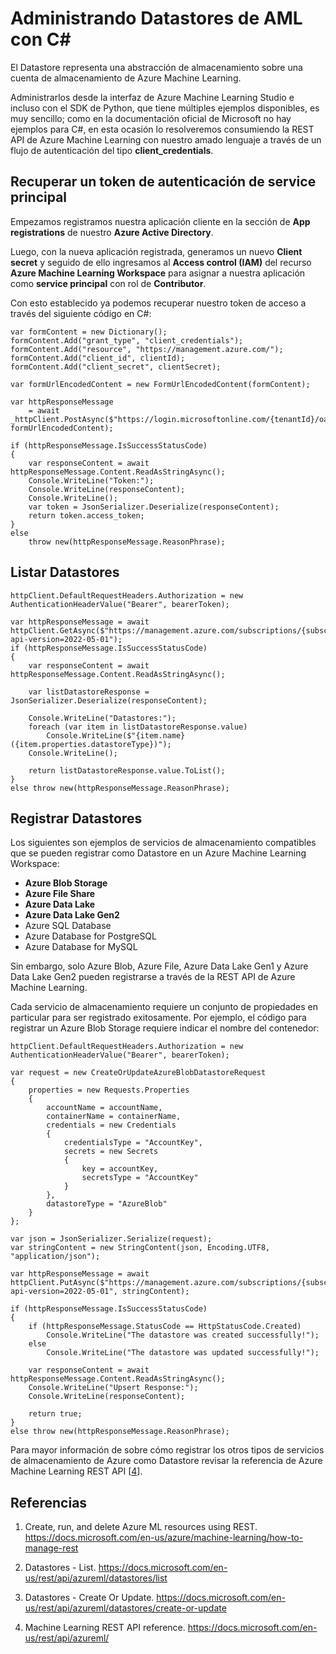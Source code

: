 # Administrando Datastores de AML con C#

El Datastore representa una abstracción de almacenamiento sobre una cuenta de almacenamiento de Azure Machine Learning.

Administrarlos desde la interfaz de Azure Machine Learning Studio e incluso con el SDK de Python, que tiene múltiples ejemplos disponibles, es muy sencillo; como en la documentación oficial de Microsoft no hay ejemplos para C#, en esta ocasión lo resolveremos consumiendo la REST API de Azure Machine Learning con nuestro amado lenguaje a través de un flujo de autenticación del tipo **client_credentials**.

## Recuperar un token de autenticación de service principal

Empezamos registramos nuestra aplicación cliente en la sección de **App registrations** de nuestro **Azure Active Directory**.

Luego, con la nueva aplicación registrada, generamos un nuevo **Client secret** y seguido de ello ingresamos al **Access control (IAM)** del recurso **Azure Machine Learning Workspace** para asignar a nuestra aplicación como **service principal** con rol de **Contributor**.

Con esto establecido ya podemos recuperar nuestro token de acceso a través del siguiente código en C#:

<pre><code>var formContent = new Dictionary<string, string>();
formContent.Add("grant_type", "client_credentials");
formContent.Add("resource", "https://management.azure.com/");
formContent.Add("client_id", clientId);
formContent.Add("client_secret", clientSecret);

var formUrlEncodedContent = new FormUrlEncodedContent(formContent);

var httpResponseMessage
    = await _httpClient.PostAsync($"https://login.microsoftonline.com/{tenantId}/oauth2/token", formUrlEncodedContent);

if (httpResponseMessage.IsSuccessStatusCode)
{
    var responseContent = await httpResponseMessage.Content.ReadAsStringAsync();
    Console.WriteLine("Token:");
    Console.WriteLine(responseContent);
    Console.WriteLine();
    var token = JsonSerializer.Deserialize<TokenResponse>(responseContent);
    return token.access_token;
}
else
    throw new(httpResponseMessage.ReasonPhrase);</code></pre>

## Listar Datastores

<pre><code>httpClient.DefaultRequestHeaders.Authorization = new AuthenticationHeaderValue("Bearer", bearerToken);

var httpResponseMessage = await httpClient.GetAsync($"https://management.azure.com/subscriptions/{subscriptionId}/resourceGroups/{resourceGroupName}/providers/Microsoft.MachineLearningServices/workspaces/{workspaceName}/datastores?api-version=2022-05-01");
if (httpResponseMessage.IsSuccessStatusCode)
{
    var responseContent = await httpResponseMessage.Content.ReadAsStringAsync();

    var listDatastoreResponse = JsonSerializer.Deserialize<ListDatastoreResponse>(responseContent);

    Console.WriteLine("Datastores:");
    foreach (var item in listDatastoreResponse.value)
        Console.WriteLine($"{item.name} ({item.properties.datastoreType})");
    Console.WriteLine();

    return listDatastoreResponse.value.ToList();
}
else throw new(httpResponseMessage.ReasonPhrase);</code></pre>

## Registrar Datastores    

Los siguientes son ejemplos de servicios de almacenamiento compatibles que se pueden registrar como Datastore en un Azure Machine Learning Workspace:

* **Azure Blob Storage**
* **Azure File Share**
* **Azure Data Lake**
* **Azure Data Lake Gen2**
* Azure SQL Database
* Azure Database for PostgreSQL
* Azure Database for MySQL

Sin embargo, solo Azure Blob, Azure File, Azure Data Lake Gen1 y Azure Data Lake Gen2 pueden registrarse a través de la REST API de Azure Machine Learning.

Cada servicio de almacenamiento requiere un conjunto de propiedades en particular para ser registrado exitosamente. Por ejemplo, el código para registrar un Azure Blob Storage requiere indicar el nombre del contenedor:

<pre><code>httpClient.DefaultRequestHeaders.Authorization = new AuthenticationHeaderValue("Bearer", bearerToken);

var request = new CreateOrUpdateAzureBlobDatastoreRequest
{
    properties = new Requests.Properties
    {
        accountName = accountName,
        containerName = containerName,
        credentials = new Credentials
        {
            credentialsType = "AccountKey",
            secrets = new Secrets
            {
                key = accountKey,
                secretsType = "AccountKey"
            }
        },
        datastoreType = "AzureBlob"
    }
};

var json = JsonSerializer.Serialize(request);
var stringContent = new StringContent(json, Encoding.UTF8, "application/json");

var httpResponseMessage = await httpClient.PutAsync($"https://management.azure.com/subscriptions/{subscriptionId}/resourceGroups/{resourceGroupName}/providers/Microsoft.MachineLearningServices/workspaces/{workspaceName}/datastores/{name}?api-version=2022-05-01", stringContent);

if (httpResponseMessage.IsSuccessStatusCode)
{
    if (httpResponseMessage.StatusCode == HttpStatusCode.Created)
        Console.WriteLine("The datastore was created successfully!");
    else
        Console.WriteLine("The datastore was updated successfully!");

    var responseContent = await httpResponseMessage.Content.ReadAsStringAsync();
    Console.WriteLine("Upsert Response:");
    Console.WriteLine(responseContent);

    return true;
}
else throw new(httpResponseMessage.ReasonPhrase);
</code></pre>

Para mayor información de sobre cómo registrar los otros tipos de servicios de almacenamiento de Azure como Datastore revisar la referencia de Azure Machine Learning REST API [[4]].

## Referencias

1. Create, run, and delete Azure ML resources using REST. https://docs.microsoft.com/en-us/azure/machine-learning/how-to-manage-rest

2. Datastores - List. https://docs.microsoft.com/en-us/rest/api/azureml/datastores/list

3. Datastores - Create Or Update. https://docs.microsoft.com/en-us/rest/api/azureml/datastores/create-or-update

4. Machine Learning REST API reference. https://docs.microsoft.com/en-us/rest/api/azureml/

[4]: https://www.datosabiertos.gob.pe/dataset/casos-positivos-por-covid-19-ministerio-de-salud-minsa